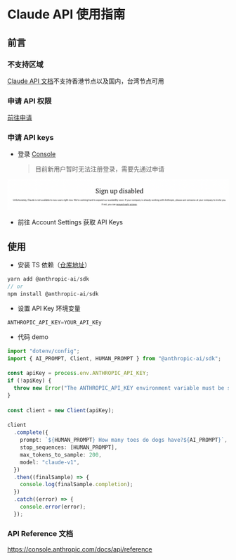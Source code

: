 # Claude API 使用指南

## 前言

### 不支持区域

[Claude API 文档](https://console.anthropic.com/docs/api)不支持香港节点以及国内，台湾节点可用

### 申请 API 权限

[前往申请](https://www.anthropic.com/earlyaccess)

### 申请 API keys

- 登录 [Console](https://console.anthropic.com/login?selectAccount=&returnTo=https%3A%2F%2Fconsole.anthropic.com%2Faccount%2Fkeys)
  > 目前新用户暂时无法注册登录，需要先通过申请

![](./disabled.png)

- 前往 Account Settings 获取 API Keys

## 使用

- 安装 TS 依赖（[仓库地址](https://github.com/anthropics/anthropic-sdk-typescript)）

```TypeScript
yarn add @anthropic-ai/sdk
// or
npm install @anthropic-ai/sdk
```

- 设置 API Key 环境变量

```TypeScript
ANTHROPIC_API_KEY=YOUR_API_KEy
```

- 代码 demo

```TypeScript
import "dotenv/config";
import { AI_PROMPT, Client, HUMAN_PROMPT } from "@anthropic-ai/sdk";

const apiKey = process.env.ANTHROPIC_API_KEY;
if (!apiKey) {
  throw new Error("The ANTHROPIC_API_KEY environment variable must be set");
}

const client = new Client(apiKey);

client
  .complete({
    prompt: `${HUMAN_PROMPT} How many toes do dogs have?${AI_PROMPT}`,
    stop_sequences: [HUMAN_PROMPT],
    max_tokens_to_sample: 200,
    model: "claude-v1",
  })
  .then((finalSample) => {
    console.log(finalSample.completion);
  })
  .catch((error) => {
    console.error(error);
  });
```

### API Reference 文档

https://console.anthropic.com/docs/api/reference
